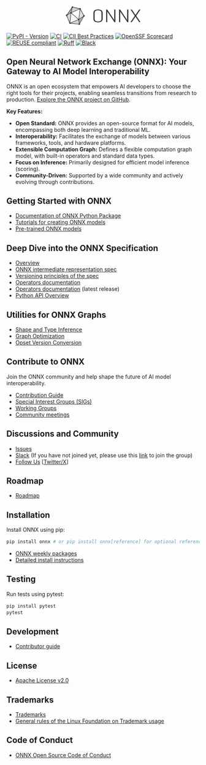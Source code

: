 <p align="center"><img width="40%" src="https://github.com/onnx/onnx/raw/main/docs/onnx-horizontal-color.png" /></p>

[![PyPI - Version](https://img.shields.io/pypi/v/onnx.svg)](https://pypi.org/project/onnx)
[![CI](https://github.com/onnx/onnx/actions/workflows/main.yml/badge.svg)](https://github.com/onnx/onnx/actions/workflows/main.yml)
[![CII Best Practices](https://bestpractices.coreinfrastructure.org/projects/3313/badge)](https://bestpractices.coreinfrastructure.org/projects/3313)
[![OpenSSF Scorecard](https://api.securityscorecards.dev/projects/github.com/onnx/onnx/badge)](https://api.securityscorecards.dev/projects/github.com/onnx/onnx)
[![REUSE compliant](https://api.reuse.software/badge/github.com/onnx/onnx)](https://api.reuse.software/info/github.com/onnx/onnx)
[![Ruff](https://img.shields.io/endpoint?url=https://raw.githubusercontent.com/astral-sh/ruff/main/assets/badge/v2.json)](https://github.com/astral-sh/ruff)
[![Black](https://img.shields.io/badge/code%20style-black-000000.svg)](https://github.com/psf/black)

## Open Neural Network Exchange (ONNX): Your Gateway to AI Model Interoperability

ONNX is an open ecosystem that empowers AI developers to choose the right tools for their projects, enabling seamless transitions from research to production. [Explore the ONNX project on GitHub](https://github.com/onnx/onnx).

**Key Features:**

*   **Open Standard:** ONNX provides an open-source format for AI models, encompassing both deep learning and traditional ML.
*   **Interoperability:** Facilitates the exchange of models between various frameworks, tools, and hardware platforms.
*   **Extensible Computation Graph:** Defines a flexible computation graph model, with built-in operators and standard data types.
*   **Focus on Inference:** Primarily designed for efficient model inference (scoring).
*   **Community-Driven:** Supported by a wide community and actively evolving through contributions.

## Getting Started with ONNX

*   [Documentation of ONNX Python Package](https://onnx.ai/onnx/)
*   [Tutorials for creating ONNX models](https://github.com/onnx/tutorials)
*   [Pre-trained ONNX models](https://github.com/onnx/models)

## Deep Dive into the ONNX Specification

*   [Overview](https://github.com/onnx/onnx/blob/main/docs/Overview.md)
*   [ONNX intermediate representation spec](https://github.com/onnx/onnx/blob/main/docs/IR.md)
*   [Versioning principles of the spec](https://github.com/onnx/onnx/blob/main/docs/Versioning.md)
*   [Operators documentation](https://github.com/onnx/onnx/blob/main/docs/Operators.md)
*   [Operators documentation](https://onnx.ai/onnx/operators/index.html) (latest release)
*   [Python API Overview](https://github.com/onnx/onnx/blob/main/docs/PythonAPIOverview.md)

## Utilities for ONNX Graphs

*   [Shape and Type Inference](https://github.com/onnx/onnx/blob/main/docs/ShapeInference.md)
*   [Graph Optimization](https://github.com/onnx/optimizer)
*   [Opset Version Conversion](https://github.com/onnx/onnx/blob/main/docs/docsgen/source/api/version_converter.md)

## Contribute to ONNX

Join the ONNX community and help shape the future of AI model interoperability.

*   [Contribution Guide](https://github.com/onnx/onnx/blob/main/CONTRIBUTING.md)
*   [Special Interest Groups (SIGs)](https://github.com/onnx/onnx/blob/main/community/sigs.md)
*   [Working Groups](https://github.com/onnx/onnx/blob/main/community/working-groups.md)
*   [Community meetings](https://onnx.ai/calendar)

## Discussions and Community

*   [Issues](https://github.com/onnx/onnx/issues)
*   [Slack](https://lfaifoundation.slack.com/) (If you have not joined yet, please use this [link](https://join.slack.com/t/lfaifoundation/shared_invite/zt-o65errpw-gMTbwNr7FnNbVXNVFkmyNA) to join the group)
*   [Follow Us](https://www.facebook.com/onnxai/) [[Twitter/X](https://twitter.com/onnxai)]

## Roadmap

*   [Roadmap](https://github.com/onnx/steering-committee/tree/main/roadmap)

## Installation

Install ONNX using pip:

```bash
pip install onnx # or pip install onnx[reference] for optional reference implementation dependencies
```
*   [ONNX weekly packages](https://pypi.org/project/onnx-weekly/)
*   [Detailed install instructions](https://github.com/onnx/onnx/blob/main/INSTALL.md)

## Testing

Run tests using pytest:

```bash
pip install pytest
pytest
```

## Development

*   [Contributor guide](https://github.com/onnx/onnx/blob/main/CONTRIBUTING.md)

## License

*   [Apache License v2.0](LICENSE)

## Trademarks

*   [Trademarks](https://trademarks.justia.com/877/25/onnx-87725026.html)
*   [General rules of the Linux Foundation on Trademark usage](https://www.linuxfoundation.org/legal/trademark-usage)

## Code of Conduct

*   [ONNX Open Source Code of Conduct](https://onnx.ai/codeofconduct.html)